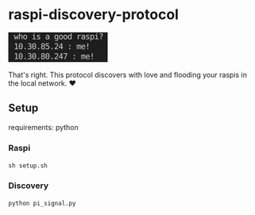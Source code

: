 # raspi-discovery-protocol

![raspberry-discovery-protol output](docs/imgs/output.png)

That's right. This protocol discovers with love and flooding your raspis in the local network. ♥

## Setup

requirements: python

### Raspi

`sh setup.sh`

### Discovery

`python pi_signal.py`
